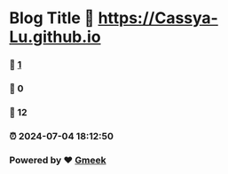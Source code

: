 # Blog Title :link: https://Cassya-Lu.github.io 
### :page_facing_up: [1](https://Cassya-Lu.github.io/tag.html) 
### :speech_balloon: 0 
### :hibiscus: 12 
### :alarm_clock: 2024-07-04 18:12:50 
### Powered by :heart: [Gmeek](https://github.com/Meekdai/Gmeek)
